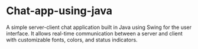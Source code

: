 # Chat-app-using-java
A simple server-client chat application built in Java using Swing for the user interface. It allows real-time communication between a server and client with customizable fonts, colors, and status indicators.
  
 
          
                    
       
        
